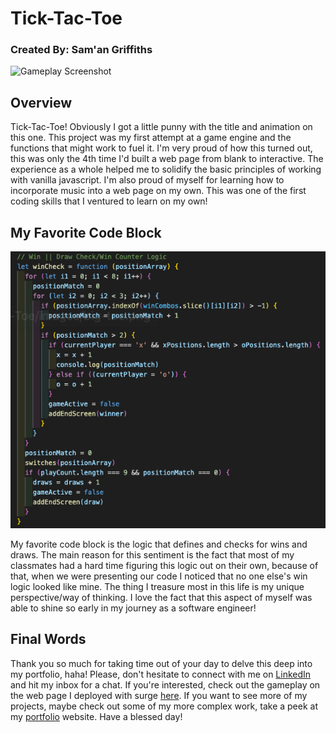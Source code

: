 # Tick-Tac-Toe
### Created By: Sam'an Griffiths

![Gameplay Screenshot](./images/GameplayScreenshot.png)

## Overview
Tick-Tac-Toe! Obviously I got a little punny with the title and animation on this one. This project was my first attempt at a game engine and the functions that might work to fuel it. I'm very proud of how this turned out, this was only the 4th time I'd built a web page from blank to interactive. The experience as a whole helped me to solidify the basic principles of working with vanilla javascript. I'm also proud of myself for learning how to incorporate music into a web page on my own. This was one of the first coding skills that I ventured to learn on my own!

## My Favorite Code Block

<div align=center>

  ![Gameplay Screenshot](./images/CodeScreenshot.png)

</div>

My favorite code block is the logic that defines and checks for wins and draws. The main reason for this sentiment is the fact that most of my classmates had a hard time figuring this logic out on their own, because of that, when we were presenting our code I noticed that no one else's win logic looked like mine. The thing I treasure most in this life is my unique perspective/way of thinking. I love the fact that this aspect of myself was able to shine so early in my journey as a software engineer!


## Final Words
Thank you so much for taking time out of your day to delve this deep into my portfolio, haha! Please, don't hesitate to connect with me on [LinkedIn](https://www.linkedin.com/in/saman-griffiths/) and hit my inbox for a chat. If you're interested, check out the gameplay on the web page I deployed with surge [here](http://tick-tac-toe.surge.sh/). If you want to see more of my projects, maybe check out some of my more complex work, take a peek at my [portfolio]() website. Have a blessed day!
